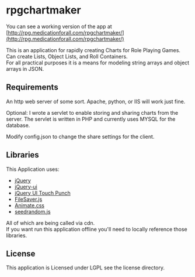 # rpgchartmaker

You can see a working version of the app at [http://rpg.medicationforall.com/rpgchartmaker/](http://rpg.medicationforall.com/rpgchartmaker/)

This is an application for rapidly creating Charts for Role Playing Games.<br />
Can create Lists, Object Lists, and Roll Containers.<br />
For all practical purposes it is a means for modeling string arrays and object arrays in JSON.

## Requirements
An http web server of some sort. Apache, python, or IIS will work just fine.

Optional: I wrote a servlet to enable storing and sharing charts from the server.
The servlet is written in PHP and currently uses MYSQL for the database.

Modify config.json to change the share settings for the client.


## Libraries
This Application uses:
* [jQuery](https://jquery.com/)
* [jQuery-ui](http://jqueryui.com/)
* [jQuery UI Touch Punch](http://touchpunch.furf.com/)
* [FileSaver.js](https://github.com/eligrey/FileSaver.js/)
* [Animate.css](https://daneden.github.io/animate.css/)
* [seedrandom.js](https://github.com/davidbau/seedrandom)

All of which are being called via cdn.<br />
If you want run this application offline you'll need to locally reference those libraries.

## License
This application is Licensed under LGPL see the license directory.
